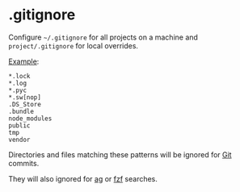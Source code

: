 # .gitignore

Configure `~/.gitignore` for all projects on a machine
and `project/.gitignore` for local overrides.

[Example](https://github.com/croaky/laptop/blob/master/dotfiles/git/gitignore):

```
*.lock
*.log
*.pyc
*.sw[nop]
.DS_Store
.bundle
node_modules
public
tmp
vendor
```

Directories and files matching these patterns will be ignored for
[Git](https://git-scm.com/docs/gitignore) commits.

They will also ignored for
[ag](https://github.com/ggreer/the_silver_searcher/wiki/Advanced-Usage)
or [fzf](https://github.com/junegunn/fzf#respecting-gitignore)
searches.
